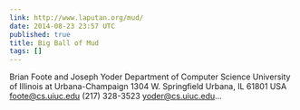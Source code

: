 ```yaml
---
link: http://www.laputan.org/mud/
date: 2014-08-23 23:57 UTC
published: true
title: Big Ball of Mud
tags: []
---
```


Brian Foote and Joseph Yoder Department of Computer Science University of Illinois at Urbana-Champaign 1304 W. Springfield Urbana, IL 61801 USA foote@cs.uiuc.edu (217) 328-3523 yoder@cs.uiuc.edu…

